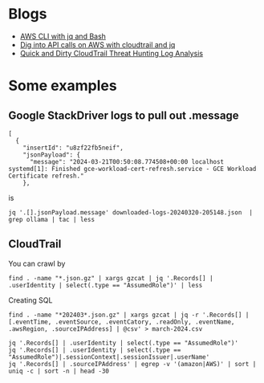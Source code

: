 # Blogs
- [AWS CLI with jq and Bash](https://medium.com/circuitpeople/aws-cli-with-jq-and-bash-9d54e2eabaf1)
- [Dig into API calls on AWS with cloudtrail and jq](https://medium.com/@pascalwhoop/dig-into-api-calls-on-aws-with-cloudtrail-and-jq-38899c89b9ab)
- [Quick and Dirty CloudTrail Threat Hunting Log Analysis](https://medium.com/@george.fekkas/quick-and-dirty-cloudtrail-threat-hunting-log-analysis-b64af10ef923)

# Some examples

## Google StackDriver logs to pull out .message

```
[
  {
    "insertId": "u8zf22fb5neif",
    "jsonPayload": {
      "message": "2024-03-21T00:50:08.774508+00:00 localhost systemd[1]: Finished gce-workload-cert-refresh.service - GCE Workload Certificate refresh."
    },
````

is

```
jq '.[].jsonPayload.message' downloaded-logs-20240320-205148.json  | grep ollama | tac | less
```

## CloudTrail

You can crawl by 

```
find . -name "*.json.gz" | xargs gzcat | jq '.Records[] | .userIdentity | select(.type == "AssumedRole")' | less
```
Creating SQL

```
find . -name "*202403*.json.gz" | xargs gzcat | jq -r '.Records[] | [.eventTime, .eventSource, .eventCatory, .readOnly, .eventName, .awsRegion, .sourceIPAddress] | @csv' > march-2024.csv
```

```
jq '.Records[] | .userIdentity | select(.type == "AssumedRole")'
jq '.Records[] | .userIdentity | select(.type == "AssumedRole")|.sessionContext|.sessionIssuer|.userName'
jq '.Records[] | .sourceIPAddress' | egrep -v '(amazon|AWS)' | sort | uniq -c | sort -n | head -30
```




